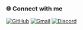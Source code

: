 ### 🌐 Connect with me  

[![GitHub](https://img.shields.io/badge/GitHub-000?logo=github&logoColor=white)](https://github.com/MatthewZeliang)
[![Gmail](https://img.shields.io/badge/Email-D14836?logo=gmail&logoColor=white)](mailto:mattiuchunbozeliang@gmail.com)
[![Discord](https://img.shields.io/badge/Discord-Matthiuchunbo%20Zeliang-5865F2?logo=discord&logoColor=white)](https://discord.com/users/13770019905168080926)
